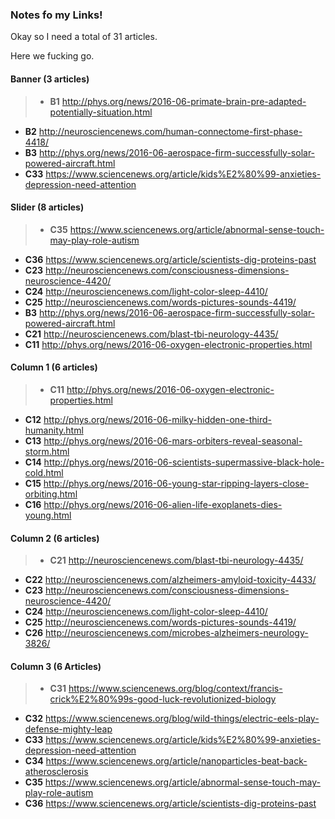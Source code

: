 ### Notes fo my Links!


Okay so I need a total of 31 articles.

Here we fucking go.


#### Banner (3 articles)

>- **B1** http://phys.org/news/2016-06-primate-brain-pre-adapted-potentially-situation.html
- **B2** http://neurosciencenews.com/human-connectome-first-phase-4418/
- **B3** http://phys.org/news/2016-06-aerospace-firm-successfully-solar-powered-aircraft.html
- **C33** https://www.sciencenews.org/article/kids%E2%80%99-anxieties-depression-need-attention

#### Slider (8 articles)

>- **C35** https://www.sciencenews.org/article/abnormal-sense-touch-may-play-role-autism
- **C36** https://www.sciencenews.org/article/scientists-dig-proteins-past
- **C23** http://neurosciencenews.com/consciousness-dimensions-neuroscience-4420/
- **C24** http://neurosciencenews.com/light-color-sleep-4410/
- **C25** http://neurosciencenews.com/words-pictures-sounds-4419/
- **B3** http://phys.org/news/2016-06-aerospace-firm-successfully-solar-powered-aircraft.html
- **C21** http://neurosciencenews.com/blast-tbi-neurology-4435/
- **C11** http://phys.org/news/2016-06-oxygen-electronic-properties.html

#### Column 1 (6 articles)

>- **C11** http://phys.org/news/2016-06-oxygen-electronic-properties.html
- **C12** http://phys.org/news/2016-06-milky-hidden-one-third-humanity.html
- **C13** http://phys.org/news/2016-06-mars-orbiters-reveal-seasonal-storm.html
- **C14** http://phys.org/news/2016-06-scientists-supermassive-black-hole-cold.html
- **C15** http://phys.org/news/2016-06-young-star-ripping-layers-close-orbiting.html
- **C16** http://phys.org/news/2016-06-alien-life-exoplanets-dies-young.html

#### Column 2 (6 articles)

>- **C21** http://neurosciencenews.com/blast-tbi-neurology-4435/
- **C22** http://neurosciencenews.com/alzheimers-amyloid-toxicity-4433/
- **C23** http://neurosciencenews.com/consciousness-dimensions-neuroscience-4420/
- **C24** http://neurosciencenews.com/light-color-sleep-4410/
- **C25** http://neurosciencenews.com/words-pictures-sounds-4419/
- **C26** http://neurosciencenews.com/microbes-alzheimers-neurology-3826/

#### Column 3 (6 Articles)

>- **C31** https://www.sciencenews.org/blog/context/francis-crick%E2%80%99s-good-luck-revolutionized-biology
- **C32** https://www.sciencenews.org/blog/wild-things/electric-eels-play-defense-mighty-leap
- **C33** https://www.sciencenews.org/article/kids%E2%80%99-anxieties-depression-need-attention
- **C34** https://www.sciencenews.org/article/nanoparticles-beat-back-atherosclerosis
- **C35** https://www.sciencenews.org/article/abnormal-sense-touch-may-play-role-autism
- **C36** https://www.sciencenews.org/article/scientists-dig-proteins-past
